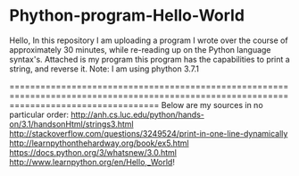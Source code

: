 # Phython-program-Hello-World
Hello, In this repository I am uploading a program I wrote over the course of approximately 30 minutes, while re-reading up  on the Python language syntax's.
Attached is my program this program has the capabilities to print a string, and reverse it.
Note: I am using phython 3.7.1

=========================================================================================================================================
Below are my sources in no particular order:
http://anh.cs.luc.edu/python/hands-on/3.1/handsonHtml/strings3.html
http://stackoverflow.com/questions/3249524/print-in-one-line-dynamically
http://learnpythonthehardway.org/book/ex5.html
https://docs.python.org/3/whatsnew/3.0.html
http://www.learnpython.org/en/Hello,_World!
